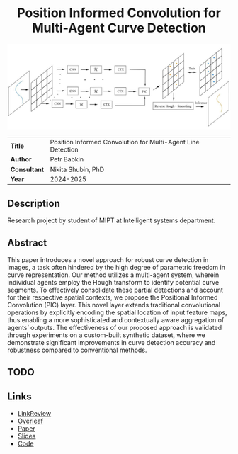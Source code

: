 <div align="center">  
    <h1> Position Informed Convolution for Multi-Agent Curve Detection </h1>
</div>

<div align="center">  
    <img src="images/Pipeline.jpg" width="800px" />
</div>

<table>
    <tr>
        <td align="left"> <b> Title </b> </td>
        <td> Position Informed Convolution for Multi-Agent Line Detection </td>
    </tr>
    <tr>
        <td align="left"> <b> Author </b> </td>
        <td> Petr Babkin </td>
    </tr>
    <tr>
        <td align="left"> <b> Consultant </b> </td>
        <td> Nikita Shubin, PhD </td>
    </tr>
    <tr>
        <td align="left"> <b> Year </b> </td>
        <td> 2024-2025 </td>
    </tr>
</table>

## Description

Research project by student of MIPT at Intelligent systems department.

## Abstract

This paper introduces a novel approach for robust curve detection in images, a task often hindered
by the high degree of parametric freedom in curve representation. Our method utilizes a multi-agent system,
wherein individual agents employ the Hough transform to identify potential curve segments. To effectively
consolidate these partial detections and account for their respective spatial contexts, we propose the
Positional Informed Convolution (PIC) layer. This novel layer extends traditional convolutional operations
by explicitly encoding the spatial location of input feature maps, thus enabling a more sophisticated and
contextually aware aggregation of agents’ outputs. The effectiveness of our proposed approach is validated
through experiments on a custom-built synthetic dataset, where we demonstrate significant improvements
in curve detection accuracy and robustness compared to conventional methods.


## TODO



## Links
- [LinkReview](https://github.com/petr-parker/position-informed-convolution/blob/main/assets/LinkReview.md)
- [Overleaf](https://www.overleaf.com/7418856895cvhqhmpxvngm#63b794)
- [Paper](https://github.com/petr-parker/position-informed-convolution/blob/main/assets/PIC.pdf)
- [Slides](https://github.com/petr-parker/position-informed-convolution/blob/main/assets/PIC_slides.pdf)
- [Code](https://github.com/petr-parker/position-informed-convolution/tree/main/code)


